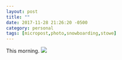 ```yaml
---
layout: post
title: ""
date: 2017-11-28 21:26:20 -0500
category: personal
tags: [micropost,photo,snowboarding,stowe]
---
```


This morning. ![](https://thecave-com.s3.amazonaws.com/Photo-2017-11-28-21-24-8pmUPqbTYLSbWH9hDpgR.jpg)

